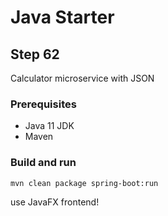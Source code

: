 # Java Starter #

## Step 62

Calculator microservice with JSON

### Prerequisites
- Java 11 JDK
- Maven

### Build and run

```shell
mvn clean package spring-boot:run
```

use JavaFX frontend!
